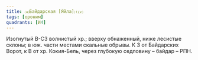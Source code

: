 ```yaml
---
title: ⒜Байдарская [Яйла]⒯⒵
tags: [ороним]
quadrants: [И4]
---
```


Изогнутый В-СЗ волнистый хр.; вверху обнаженный, ниже лесистые склоны; в юж.
части местами скальные обрывы. К З от Байдарских Ворот, к В от хр. Кокия-Бель,
через глубокую седловину – байдар – РПН.

